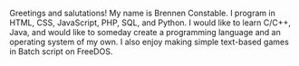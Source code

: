 Greetings and salutations! My name is Brennen Constable. I program in HTML, CSS, JavaScript, PHP, SQL, and Python. I would like to learn C/C++, Java, and would like to someday create a programming language and an operating system of my own. I also enjoy making simple text-based games in Batch script on FreeDOS.

<!---
DrKilobyte/DrKilobyte is a ✨ special ✨ repository because its `README.md` (this file) appears on your GitHub profile.
You can click the Preview link to take a look at your changes.
--->
